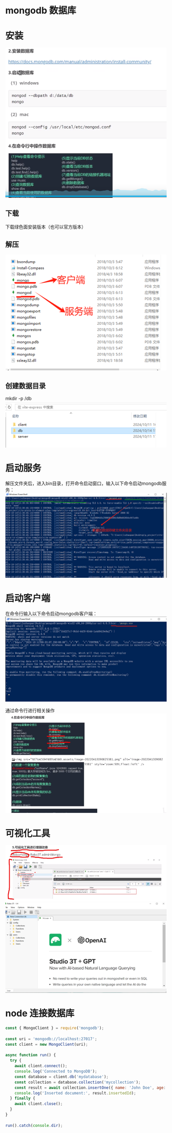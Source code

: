 # mongodb 数据库

# 安装

![](./img/2024-10-14-16-04-59.png)

## 下载
下载绿色面安装版本（也可以官方版本）

## 解压
![](./img/2024-10-14-15-49-22.png)

## 创建数据目录
mkdir -p /db
![](./img/2024-10-14-15-50-06.png)


# 启动服务

解压文件夹后，进入bin目录，打开命令启动窗口，输入以下命令启动mongodb服务：
![](./img/2024-10-14-15-55-08.png)


# 启动客户端

在命令行输入以下命令启动mongodb客户端：
![](./img/2024-10-14-16-01-37.png)

通过命令行进行相关操作
![](./img/2024-10-14-16-15-54.png)

# 可视化工具
![](./img/2024-10-14-16-33-16.png)
![](./img/2024-10-14-16-46-08.png)

# node 连接数据库

```js
const { MongoClient } = require('mongodb');

const uri = 'mongodb://localhost:27017';
const client = new MongoClient(uri);

async function run() {
  try {
    await client.connect();
    console.log('Connected to MongoDB');
    const database = client.db('mydatabase');
    const collection = database.collection('mycollection');
    const result = await collection.insertOne({ name: 'John Doe', age: 30 });
    console.log('Inserted document:', result.insertedId);
  } finally {
    await client.close();
  }
}

run().catch(console.dir);
```